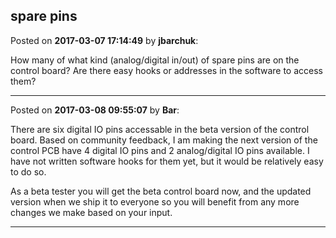 ## spare pins
Posted on **2017-03-07 17:14:49** by **jbarchuk**:

How many of what kind (analog/digital in/out) of spare pins are on the control board?
Are there easy hooks or addresses in the software to access them?

---

Posted on **2017-03-08 09:55:07** by **Bar**:

There are six digital IO pins accessable in the beta version of the control board. Based on community feedback, I am making the next version of the control PCB have 4 digital IO pins and 2 analog/digital IO pins available. I have not written software hooks for them yet, but it would be relatively easy to do so.

As a beta tester you will get the beta control board now, and the updated version when we ship it to everyone so you will benefit from any more changes we make based on your input.

---

